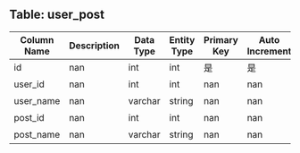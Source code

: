 ## Table: user_post

| Column Name | Description | Data Type | Entity Type | Primary Key | Auto Increment | Nullable | Length | Precision | Default Value |
|-------------|-------------|-----------|-------------|-------------|----------------|----------|--------|-----------|---------------|
| id | nan | int | int | 是 | 是 | nan | nan | nan | nan |
| user_id | nan | int | int | nan | nan | 是 | nan | nan | nan |
| user_name | nan | varchar | string | nan | nan | 是 | 200.0 | nan | nan |
| post_id | nan | int | int | nan | nan | 是 | nan | nan | nan |
| post_name | nan | varchar | string | nan | nan | 是 | 200.0 | nan | nan |
